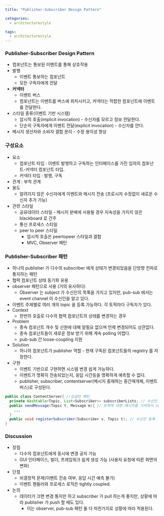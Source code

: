 ```yaml
---
title: "Publisher-Subscriber Design Pattern"

categories:
  - architecturestyle

tags:
  - architecturestyle
---
```


### Publisher-Subscriber Design Pattern
- 컴포넌트는 통보된 이벤트를 통해 상호작용
- 발행
  - 이벤트 통보하는 컴포넌트
  - 모든 구독자에게 전달
- **커넥터**
  - 이벤트 버스
  - 컴포넌트는 이벤트를 버스에 위치시키고, 커넥터는 적합한 컴포넌트에 이벤트를 전달한다.
- 스타일 종류(이벤트 기반 시스템)
  - 암시적 호출(implicit invocation) - 수신자를 모르고 정보 전달한다. 
  - 단순히 구독자에게 이벤트 전달(explicit invocation) - 수신자를 안다.
- 메시지 생산자와 소비자 결합 분리 - 수정 용이성 향상

### 구성요소
- 요소
  - 컴포넌트 타입 : 이벤트 발행하고 구독하는 인터페이스를 가진 임의의 컴포넌트-커넥터 컴포넌트 타입.
  - 커넥터 타입 : 발행, 구독
- 관계 : 부착 관계
- 용도
  - 알려지지 않은 수신자에게 이벤트와 메시지 전송 (프로시저 수정없이 새로운 수신자 추가 가능)
- 관련 스타일
  - 공유데이터 스타일 - 메시지 분배에 사용될 경우 지속성을 가지지 않은 blackboard 로 간주
  - 통신 프로세스 스타일
  - peer to peer 스타일
    - 암시적 호출은 peertopeer 스타일과 결합
    - MVC, Observer 패턴
    


### Publisher-Subscriber 패턴
- 하나의 publisher 가 다수의 subscriber 에게 상태가 변경되었음을 단방향 전파로 통지하는 패턴
- 협력 컴포넌트 상태 동기화 유용
- observer 패턴으로 사용 (거의 유사하다)
  - Observer 는 subject 가 수신인의 목록을 가지고 있지만, pub-sub 에서는 event channel 이 수신인을 알고 있다.
- 이벤트 주제별로 여러 개의 topic 을 등록 가능하다. 각 토픽마다 구독자가 있다.
- Context
  - 한번의 호출로 다수의 협력 컴포넌트의 상태를 변경하는 경우
- Problem
  - 종속 컴포넌트 개수 및 신원에 대해 알필요 없으며 언제 변경되어도 상관없다.
  - 종속 컴포넌트들이 새로운 정보 받기 위해 계속 polling 어렵다.
  - pub-sub 간 loose-coupling 지원
- Solution
  - 하나의 컴포넌트가 publisher 역할 - 현재 구독된 컴포넌트들의 registry 를 저장한다.
- 구현
  - 이벤트 기반으로 구현하면 시스템 변경 쉽게 가능하다.
  - 이벤트가 명확히 전송되었는지, 응답 시간등을 명확하게 예측할 수 없다.
  - publisher, subscriber, contentserver(메시지 중재하는 중간매개체, 이벤트 버스)로 구성된다.

```java
public class ContentServer{ //싱글턴 패턴
  private Hashtable<Topic, List<Subscriber>> subscriberLists; // 수신인 목록
  public sendMessage(Topic t, Message m){ // 토픽에 대한 메시지를 가져와서 subscribers 에게 보내준다.
    ...
  }
  public void registerSubscriber(Subscriber s, Topic t); // 수신인 등록
}
```

### Discussion
- 장점
  - 다수의 컴포넌트에게 동시에 변경 공지 가능
  - GUI 인터페이스, 빌더, 프레임워크 쉽게 생성 가능 (사용자 요청에 따른 화면의 변화)
- 단점
  - 비결정적 문제(이벤트 전송 여부, 응답 시간 예측 불가)
  - 이벤트 핸들러와 프로세스 로직은 tightly coupled.
- 논의
  - 데이터가 크면 변경 통지만 하고 subscriber 가 pull 하는게 좋지만, 상황에 따라 publisher 가 push 할 때도 있다.
    - 이는 observer, pub-sub 패턴 둘 다 마찬가지로 상황에 따라 적용된다.